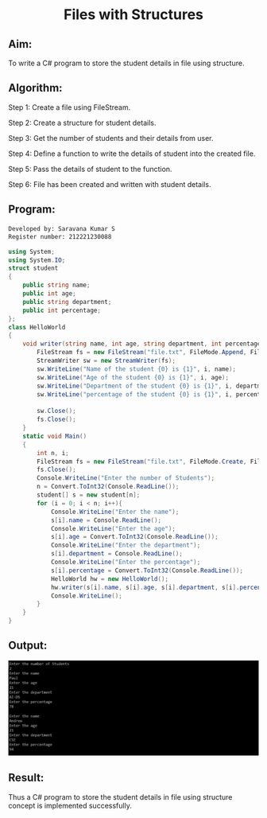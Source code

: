 # <p align="center"> Files with Structures </p>
## Aim:
To write a C# program to store the student details in file using structure.

## Algorithm:
Step 1:
Create a file using FileStream.

Step 2:
Create a structure for student details.

Step 3:
Get the number of students and their details from user.

Step 4:
Define a function to write the details of student into the created file.

Step 5:
Pass the details of student to the function.

Step 6:
File has been created and written with student details.

## Program:
```
Developed by: Saravana Kumar S
Register number: 212221230088
```
```C#
using System;
using System.IO;
struct student
{
    public string name;
    public int age;
    public string department;
    public int percentage;
};
class HelloWorld
{
    void writer(string name, int age, string department, int percentage, int i){
        FileStream fs = new FileStream("file.txt", FileMode.Append, FileAccess.Write);
        StreamWriter sw = new StreamWriter(fs);
        sw.WriteLine("Name of the student {0} is {1}", i, name);
        sw.WriteLine("Age of the student {0} is {1}", i, age);
        sw.WriteLine("Department of the student {0} is {1}", i, department);
        sw.WriteLine("percentage of the student {0} is {1}", i, percentage);

        sw.Close();
        fs.Close();
    }
    static void Main()
    {
        int n, i;
        FileStream fs = new FileStream("file.txt", FileMode.Create, FileAccess.Write);
        fs.Close();
        Console.WriteLine("Enter the number of Students");
        n = Convert.ToInt32(Console.ReadLine());
        student[] s = new student[n];
        for (i = 0; i < n; i++){
            Console.WriteLine("Enter the name");
            s[i].name = Console.ReadLine();
            Console.WriteLine("Enter the age");
            s[i].age = Convert.ToInt32(Console.ReadLine());
            Console.WriteLine("Enter the department");
            s[i].department = Console.ReadLine();
            Console.WriteLine("Enter the percentage");
            s[i].percentage = Convert.ToInt32(Console.ReadLine());
            HelloWorld hw = new HelloWorld();
            hw.writer(s[i].name, s[i].age, s[i].department, s[i].percentage, i + 1);
            Console.WriteLine();
        }
    }
}
```
## Output:

![image](./output.PNG)


## Result:
Thus a C# program to store the student details in file using structure concept is implemented successfully.
